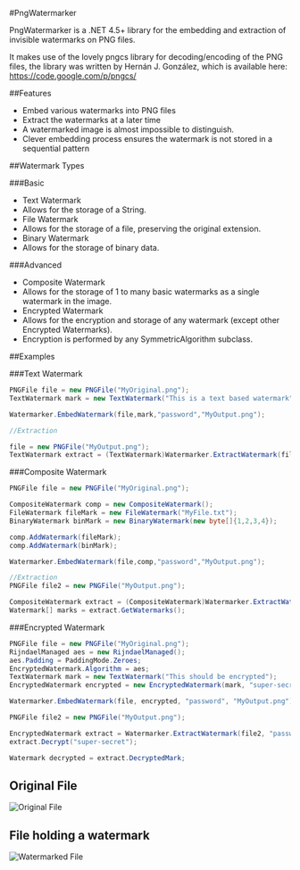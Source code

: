 #PngWatermarker 

PngWatermarker is a .NET 4.5+ library for the embedding and extraction of invisible watermarks on PNG files.

It makes use of the lovely pngcs library for decoding/encoding of the PNG files, the library was written by Hernán J. González, which is available here: https://code.google.com/p/pngcs/

##Features

  - Embed various watermarks into PNG files
  - Extract the watermarks at a later time
  - A watermarked image is almost impossible to distinguish.
  - Clever embedding process ensures the watermark is not stored in a sequential pattern

##Watermark Types

###Basic
* Text Watermark
 * Allows for the storage of a String.
* File Watermark
 * Allows for the storage of a file, preserving the original extension.
* Binary Watermark
 * Allows for the storage of binary data. 

###Advanced
* Composite Watermark
 * Allows for the storage of 1 to many basic watermarks as a single watermark in the image.
* Encrypted Watermark
 * Allows for the encryption and storage of any watermark (except other Encrypted Watermarks).
 * Encryption is performed by any SymmetricAlgorithm subclass.

##Examples

###Text Watermark

```C#
PNGFile file = new PNGFile("MyOriginal.png");
TextWatermark mark = new TextWatermark("This is a text based watermark");

Watermarker.EmbedWatermark(file,mark,"password","MyOutput.png");

//Extraction

file = new PNGFile("MyOutput.png");
TextWatermark extract = (TextWatermark)Watermarker.ExtractWatermark(file,"password");

```

###Composite Watermark

```C#
PNGFile file = new PNGFile("MyOriginal.png");

CompositeWatermark comp = new CompositeWatermark();
FileWatermark fileMark = new FileWatermark("MyFile.txt");
BinaryWatermark binMark = new BinaryWatermark(new byte[]{1,2,3,4});

comp.AddWatermark(fileMark);
comp.AddWatermark(binMark);

Watermarker.EmbedWatermark(file,comp,"password","MyOutput.png");

//Extraction
PNGFile file2 = new PNGFile("MyOutput.png");

CompositeWatermark extract = (CompositeWatermark)Watermarker.ExtractWatermark(file2,"password");
Watermark[] marks = extract.GetWatermarks();

```

###Encrypted Watermark
```C#
PNGFile file = new PNGFile("MyOriginal.png");
RijndaelManaged aes = new RijndaelManaged();
aes.Padding = PaddingMode.Zeroes;
EncryptedWatermark.Algorithm = aes;
TextWatermark mark = new TextWatermark("This should be encrypted");
EncryptedWatermark encrypted = new EncryptedWatermark(mark, "super-secret");

Watermarker.EmbedWatermark(file, encrypted, "password", "MyOutput.png");

PNGFile file2 = new PNGFile("MyOutput.png");

EncryptedWatermark extract = Watermarker.ExtractWatermark(file2, "password");
extract.Decrypt("super-secret");

Watermark decrypted = extract.DecryptedMark;
```

## Original File
![Original File](https://tslater2006.github.io/PngWatermarker/images/Flower_Original.png)

## File holding a watermark
![Watermarked File](https://tslater2006.github.io/PngWatermarker/images/TextMark.png)
